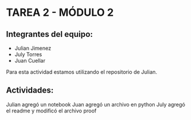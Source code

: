 # TAREA 2 - MÓDULO 2

## Integrantes del equipo:

- Julian Jimenez
- July Torres
- Juan Cuellar

Para esta actividad estamos utilizando el repositorio de Julian.

## Actividades:

Julian agregó un notebook
Juan agregó un archivo en python
July agregó el readme y modificó el archivo proof
